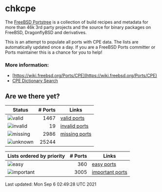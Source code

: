# chkcpe

The [FreeBSD Portstree](https://cgit.freebsd.org/ports) is a collection of build recipes
and metadata for more than 46k 3rd party projects and the source for binary packages on
FreeBSD, DragonflyBSD and derivatives.

This is an attempt to populate all ports with CPE data. The lists are automatically
updated once a day. If you are a FreeBSD Ports committer or Ports maintainer this is a
chance for you to help!

### More information:
* [https://wiki.freebsd.org/Ports/CPE](https://wiki.freebsd.org/Ports/CPE)
* [CPE Dictionary Search](http://web.nvd.nist.gov/view/cpe/search)


## Are we there yet?

| Status                                                    | # Ports      | Links                                                            |
| ----------------------------------------------------------| -----------: | ---------------------------------------------------------------- |
| ![valid](https://img.shields.io/badge/valid-brightgreen)  | 1467     | [valid ports](https://github.com/decke/chkcpe/wiki/valid)        |
| ![invalid](https://img.shields.io/badge/invalid-red)      | 19   | [invalid ports](https://github.com/decke/chkcpe/wiki/invalid)    |
| ![missing](https://img.shields.io/badge/missing-orange)   | 2986   | [missing ports](https://github.com/decke/chkcpe/wiki/missing)    |
| ![unknown](https://img.shields.io/badge/unknown-grey)     | 25244   | |


| Lists ordered by priority                                 | # Ports      | Links                                                            |
| ----------------------------------------------------------| -----------: | ---------------------------------------------------------------- |
| ![easy](https://img.shields.io/badge/easy-brightgreen)    | 360      | [easy ports](https://github.com/decke/chkcpe/wiki/easy)          |
| ![important](https://img.shields.io/badge/important-blue) | 3005 | [important ports](https://github.com/decke/chkcpe/wiki/important)|

Last updated: Mon Sep  6 02:49:28 UTC 2021
